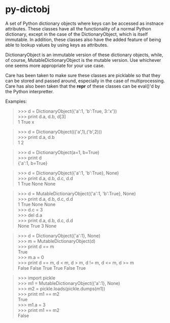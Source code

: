 py-dictobj
==========

A set of Python dictionary objects where keys can be accessed as instnace attributes.
These classes have all the functionality of a normal Python dictionary, except
in the case of the DictionaryObject, which is itself immutable.  In addition,
these classes also have the added feature of being able to lookup values by
using keys as attributes.

DictionaryObject is an immutable version of these dictionary objects, while, of
course, MutableDictionaryObject is the mutable version.  Use whichever one
seems more appropriate for your use case.

Care has been taken to make sure these classes are picklable so that they can be
stored and passed around, especially in the case of multiprocessing.  Care has
also been taken that the __repr__ of these classes can be eval()'d by the Python
interpretter.

Examples:
  > &gt;&gt;&gt; d = DictionaryObject({'a':1, 'b':True, 3:'x'}) <br>
  > &gt;&gt;&gt; print d.a, d.b, d[3] <br>
  > 1 True x
  
  > &gt;&gt;&gt; d = DictionaryObject((('a',1),('b',2))) <br>
  > &gt;&gt;&gt; print d.a, d.b <br>
  > 1 2

  > &gt;&gt;&gt; d = DictionaryObject(a=1, b=True) <br>
  > &gt;&gt;&gt; print d <br>
  > {'a':1, b=True}

  > &gt;&gt;&gt; d = DictionaryObject({'a':1, 'b':True}, None) <br>
  > &gt;&gt;&gt; print d.a, d.b, d.c, d.d <br>
  > 1 True None None
  
  > &gt;&gt;&gt; d = MutableDictionaryObject({'a':1, 'b':True}, None) <br>
  > &gt;&gt;&gt; print d.a, d.b, d.c, d.d <br>
  > 1 True None None <br>
  > &gt;&gt;&gt; d.c = 3 <br>
  > &gt;&gt;&gt; del d.a <br>
  > &gt;&gt;&gt; print d.a, d.b, d.c, d.d <br>
  > None True 3 None

  > &gt;&gt;&gt; d = DictionaryObject({'a':1}, None) <br>
  > &gt;&gt;&gt; m = MutableDictionaryObject(d) <br>
  > &gt;&gt;&gt; print d == m <br>
  > True <br>
  > &gt;&gt;&gt; m.a = 0 <br>
  > &gt;&gt;&gt; print d == m, d &lt; m, d &gt; m, d != m, d &lt;= m, d &gt;= m <br>
  > False False True True False True

  > &gt;&gt;&gt; import pickle <br>
  > &gt;&gt;&gt; m1 = MutableDictionaryObject({'a':1}, None) <br>
  > &gt;&gt;&gt; m2 = pickle.loads(pickle.dumps(m1)) <br>
  > &gt;&gt;&gt; print m1 == m2 <br>
  > True <br>
  > &gt;&gt;&gt; m1.a = 3 <br>
  > &gt;&gt;&gt; print m1 == m2 <br>
  > False
  